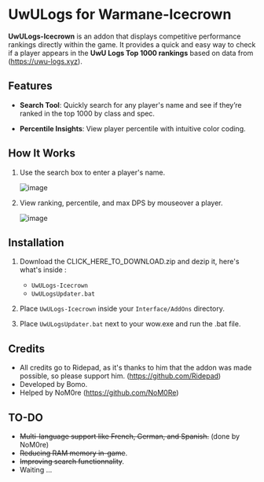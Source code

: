 # UwULogs for Warmane-Icecrown

**UwULogs-Icecrown** is an addon that displays competitive performance rankings directly within the game. It provides a quick and easy way to check if a player appears in the **UwU Logs Top 1000 rankings** based on data from (https://uwu-logs.xyz).

## Features

- **Search Tool**: Quickly search for any player's name and see if they’re ranked in the top 1000 by class and spec.

- **Percentile Insights**: View player percentile with intuitive color coding.


## How It Works

1. Use the search box to enter a player's name.

   ![image](https://github.com/user-attachments/assets/c2bf8e43-6ae4-4adc-a196-383a6f672699)
   
2. View ranking, percentile, and max DPS by mouseover a player.
   
   ![image](https://github.com/user-attachments/assets/7e2ea7b0-c60f-4e88-896a-cf190f1eed39)
   

## Installation

1. Download the CLICK_HERE_TO_DOWNLOAD.zip and dezip it, here's what's inside :
    - `UwULogs-Icecrown`
    - `UwULogsUpdater.bat`
      
2. Place `UwULogs-Icecrown` inside your `Interface/AddOns` directory.
   
3. Place `UwULogsUpdater.bat` next to your wow.exe and run the .bat file.


## Credits

- All credits go to Ridepad, as it's thanks to him that the addon was made possible, so please support him. (https://github.com/Ridepad)
- Developed by Bomo.
- Helped by NoM0re (https://github.com/NoM0Re)

## TO-DO

- ~~Multi-language support like French, German, and Spanish.~~ (done by NoM0re)
- ~~Reducing RAM memory in-game~~.
- ~~Improving search functionnality~~.
- Waiting ...
